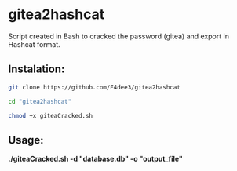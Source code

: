 # gitea2hashcat
Script created in Bash to cracked the password (gitea) and export in Hashcat format.

## Instalation:

```bash
git clone https://github.com/F4dee3/gitea2hashcat
```

```bash
cd "gitea2hashcat"
```
```bash
chmod +x giteaCracked.sh
```
## Usage:

**./giteaCracked.sh -d "database.db" -o "output_file"**
